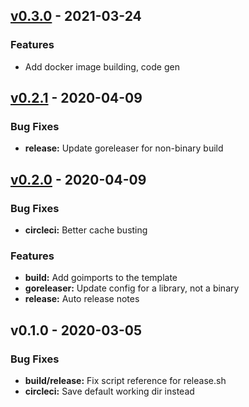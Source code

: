<a name="v0.3.0"></a>
## [v0.3.0] - 2021-03-24
### Features
- Add docker image building, code gen

<a name="v0.2.1"></a>
## [v0.2.1] - 2020-04-09
### Bug Fixes
- **release:** Update goreleaser for non-binary build

<a name="v0.2.0"></a>
## [v0.2.0] - 2020-04-09
### Bug Fixes
- **circleci:** Better cache busting

### Features
- **build:** Add goimports to the template
- **goreleaser:** Update config for a library, not a binary
- **release:** Auto release notes

<a name="v0.1.0"></a>
## v0.1.0 - 2020-03-05
### Bug Fixes
- **build/release:** Fix script reference for release.sh
- **circleci:** Save default working dir instead

[Unreleased]: https://github.com/newrelic/newrelic-client-go/compare/v0.3.0...HEAD
[v0.3.0]: https://github.com/newrelic/newrelic-client-go/compare/v0.2.1...v0.3.0
[v0.2.1]: https://github.com/newrelic/newrelic-client-go/compare/v0.2.0...v0.2.1
[v0.2.0]: https://github.com/newrelic/newrelic-client-go/compare/v0.1.0...v0.2.0

